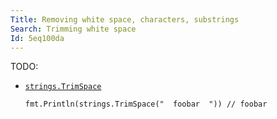 ```yaml
---
Title: Removing white space, characters, substrings
Search: Trimming white space
Id: 5eq100da
---
```


TODO:

* [`strings.TrimSpace`](https://golang.org/pkg/strings/#TrimSpace)

      fmt.Println(strings.TrimSpace("  foobar  ")) // foobar
